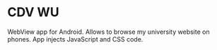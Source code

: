 # CDV WU
WebView app for Android. Allows to browse my university website on phones. App injects JavaScript and CSS code.

